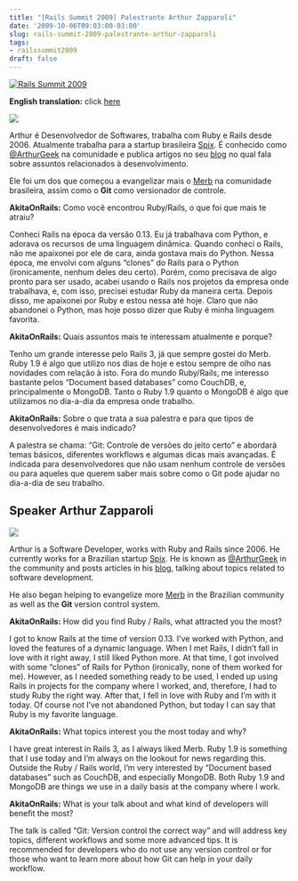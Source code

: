 ```yaml
---
title: "[Rails Summit 2009] Palestrante Arthur Zapparoli"
date: '2009-10-06T09:03:00-03:00'
slug: rails-summit-2009-palestrante-arthur-zapparoli
tags:
- railssummit2009
draft: false
---
```


[![Rails Summit 2009](http://railssummit.com.br/imgs/43/original/728x90.gif)](http://www.railssummit.com.br?utm_campaign=Railssummit&utm_source=banner_parceiros&utm_medium=banner&utm_content=por_728x90)

**English translation:** click [here](/2009/10/06/rails-summit-2009-palestrante-arthur-zapparoli#arthur_english)

[![](http://railssummit.locaweb.com.br/imgs/19/original/arthur.jpg)](http://railssummit.locaweb.com.br/pt-BR/speakers#arthur_zapparoli)

Arthur é Desenvolvedor de Softwares, trabalha com Ruby e Rails desde 2006. Atualmente trabalha para a startup brasileira [Spix](http://spix.info/). É conhecido como [@ArthurGeek](http://twitter.com/arthurgeek) na comunidade e publica artigos no seu [blog](http://arthurgeek.net/) no qual fala sobre assuntos relacionados à desenvolvimento.

Ele foi um dos que começou a evangelizar mais o [Merb](http://merb-br.org/) na comunidade brasileira, assim como o **Git** como versionador de controle.

**AkitaOnRails:** Como você encontrou Ruby/Rails, o que foi que mais te atraiu?

Conheci Rails na época da versão 0.13. Eu já trabalhava com Python, e adorava os recursos de uma linguagem dinâmica. Quando conheci o Rails, não me apaixonei por ele de cara, ainda gostava mais do Python. Nessa época, me envolvi com alguns “clones” do Rails para o Python (ironicamente, nenhum deles deu certo). Porém, como precisava de algo pronto para ser usado, acabei usando o Rails nos projetos da empresa onde trabalhava, e, com isso, precisei estudar Ruby da maneira certa. Depois disso, me apaixonei por Ruby e estou nessa até hoje. Claro que não abandonei o Python, mas hoje posso dizer que Ruby é minha linguagem favorita.

**AkitaOnRails:** Quais assuntos mais te interessam atualmente e porque?

Tenho um grande interesse pelo Rails 3, já que sempre gostei do Merb. Ruby 1.9 é algo que utilizo nos dias de hoje e estou sempre de olho nas novidades com relação à isto. Fora do mundo Ruby/Rails, me interesso bastante pelos “Document based databases” como CouchDB, e, principalmente o MongoDB. Tanto o Ruby 1.9 quanto o MongoDB é algo que utilizamos no dia-a-dia da empresa onde trabalho.

**AkitaOnRails:** Sobre o que trata a sua palestra e para que tipos de desenvolvedores é mais indicado?

A palestra se chama: “Git: Controle de versões do jeito certo” e abordará temas básicos, diferentes workflows e algumas dicas mais avançadas. É indicada para desenvolvedores que não usam nenhum controle de versões ou para aqueles que querem saber mais sobre como o Git pode ajudar no dia-a-dia de seu trabalho.


## Speaker Arthur Zapparoli

[![](http://railssummit.locaweb.com.br/imgs/19/original/arthur.jpg)](http://railssummit.locaweb.com.br/en/speakers#arthur_zapparoli)

Arthur is a Software Developer, works with Ruby and Rails since 2006. He currently works for a Brazilian startup [Spix](http://spix.info/). He is known as [@ArthurGeek](http://twitter.com/arthurgeek) in the community and posts articles in his [blog](http://arthurgeek.net/), talking about topics related to software development.

He also began helping to evangelize more [Merb](http://merb-br.org/) in the Brazilian community as well as the **Git** version control system.

**AkitaOnRails:** How did you find Ruby / Rails, what attracted you the most?

I got to know Rails at the time of version 0.13. I’ve worked with Python, and loved the features of a dynamic language. When I met Rails, I didn’t fall in love with it right away, I still liked Python more. At that time, I got involved with some “clones” of Rails for Python (ironically, none of them worked for me). However, as I needed something ready to be used, I ended up using Rails in projects for the company where I worked, and, therefore, I had to study Ruby the right way. After that, I fell in love with Ruby and I’m with it today. Of course not I’ve not abandoned Python, but today I can say that Ruby is my favorite language.

**AkitaOnRails:** What topics interest you the most today and why?

I have great interest in Rails 3, as I always liked Merb. Ruby 1.9 is something that I use today and I’m always on the lookout for news regarding this. Outside the Ruby / Rails world, I’m very interested by “Document based databases” such as CouchDB, and especially MongoDB. Both Ruby 1.9 and MongoDB are things we use in a daily basis at the company where I work.

**AkitaOnRails:** What is your talk about and what kind of developers will benefit the most?

The talk is called “Git: Version control the correct way” and will address key topics, different workflows and some more advanced tips. It is recommended for developers who do not use any version control or for those who want to learn more about how Git can help in your daily workflow.

